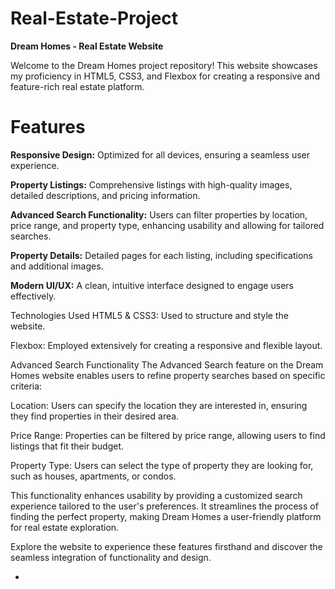 # Real-Estate-Project
**Dream Homes - Real Estate Website**

Welcome to the Dream Homes project repository! This website showcases my proficiency in HTML5, CSS3, and Flexbox for creating a responsive and feature-rich real estate platform.

# Features

**Responsive Design:** Optimized for all devices, ensuring a seamless user experience.

**Property Listings:** Comprehensive listings with high-quality images, detailed descriptions, and pricing information.

**Advanced Search Functionality:** Users can filter properties by location, price range, and property type, enhancing usability and allowing for tailored searches.

**Property Details:** Detailed pages for each listing, including specifications and additional images.

**Modern UI/UX:** A clean, intuitive interface designed to engage users effectively.

Technologies Used
HTML5 & CSS3: Used to structure and style the website.

Flexbox: Employed extensively for creating a responsive and flexible layout.

Advanced Search Functionality
The Advanced Search feature on the Dream Homes website enables users to refine property searches based on specific criteria:

Location: Users can specify the location they are interested in, ensuring they find properties in their desired area.

Price Range: Properties can be filtered by price range, allowing users to find listings that fit their budget.

Property Type: Users can select the type of property they are looking for, such as houses, apartments, or condos.

This functionality enhances usability by providing a customized search experience tailored to the user's preferences. It streamlines the process of finding the perfect property, making Dream Homes a user-friendly platform for real estate exploration.

Explore the website to experience these features firsthand and discover the seamless integration of functionality and design.





  

- 

